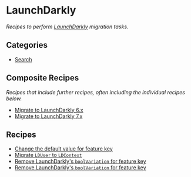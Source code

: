 # LaunchDarkly

_Recipes to perform [LaunchDarkly](https://launchdarkly.com/) migration tasks._

## Categories

* [Search](/recipes/featureflags/launchdarkly/search)

## Composite Recipes

_Recipes that include further recipes, often including the individual recipes below._

* [Migrate to LaunchDarkly 6.x](./upgradelaunchdarkly6.md)
* [Migrate to LaunchDarkly 7.x](./upgradelaunchdarkly7.md)

## Recipes

* [Change the default value for feature key](./changevariationdefault.md)
* [Migrate `LDUser` to `LDContext`](./migrateusertocontext.md)
* [Remove LaunchDarkly&#39;s `boolVariation` for feature key](./removeboolvariation.md)
* [Remove LaunchDarkly&#39;s `boolVariation` for feature key](./removestringvariation.md)


